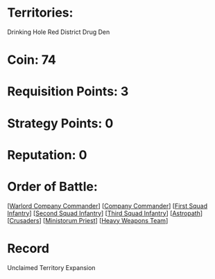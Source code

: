 # Territories: 
Drinking Hole
Red District
Drug Den

# Coin: 74

# Requisition Points: 3

# Strategy Points: 0

# Reputation: 0

# Order of Battle:
[[Warlord Company Commander]]
[[Company Commander]]
[[First Squad Infantry]]
[[Second Squad Infantry]]
[[Third Squad Infantry]]
[[Astropath]]
[[Crusaders]]
[[Ministorum Priest]]
[[Heavy Weapons Team]]

# Record
Unclaimed Territory Expansion

[//begin]: # "Autogenerated link references for markdown compatibility"
[Warlord Company Commander]: warlord-company-commander "Warlord Company Commander"
[Company Commander]: company-commander "Company Commander"
[First Squad Infantry]: first-squad-infantry "First Squad Infantry"
[Second Squad Infantry]: second-squad-infantry "Second Squad Infantry"
[Third Squad Infantry]: third-squad-infantry "Third Squad Infantry"
[Astropath]: astropath "Astropath"
[Crusaders]: crusaders "Crusaders"
[Ministorum Priest]: ministorum-priest "Ministorum Priest"
[Heavy Weapons Team]: heavy-weapons-team "Heavy Weapons Team"
[//end]: # "Autogenerated link references"